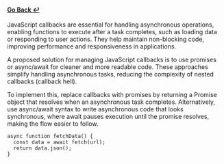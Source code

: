 #### [Go Back ↩](../README.md)

JavaScript callbacks are essential for handling asynchronous operations, enabling functions to execute after a task completes, such as loading data or responding to user actions. They help maintain non-blocking code, improving performance and responsiveness in applications.

A proposed solution for managing JavaScript callbacks is to use promises or async/await for cleaner and more readable code. These approaches simplify handling asynchronous tasks, reducing the complexity of nested callbacks (callback hell).

To implement this, replace callbacks with promises by returning a Promise object that resolves when an asynchronous task completes. Alternatively, use async/await syntax to write asynchronous code that looks synchronous, where await pauses execution until the promise resolves, making the flow easier to follow.

```
async function fetchData() {
  const data = await fetch(url);
  return data.json();
}
```